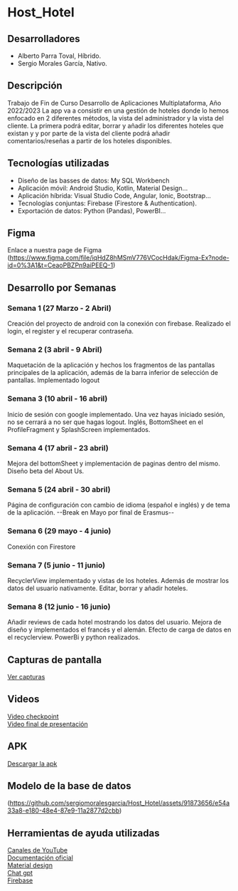 # Host_Hotel

## Desarrolladores
- Alberto Parra Toval, Híbrido.
- Sergio Morales García, Nativo.

## Descripción
Trabajo de Fin de Curso Desarrollo de Aplicaciones Multiplataforma, Año 2022/2023
La app va a consistir en una gestión de hoteles donde lo hemos enfocado en 2 diferentes métodos, la vista del administrador y la vista del cliente. La primera podrá editar, borrar y añadir los diferentes hoteles que existan y y por parte de la vista del cliente podrá añadir comentarios/reseñas a partir de los hoteles disponibles.

## Tecnologías utilizadas
- Diseño de las basses de datos: My SQL Workbench
- Aplicación móvil: Android Studio, Kotlin, Material Design...
- Aplicación híbrida: Visual Studio Code, Angular, Ionic, Bootstrap...
- Tecnologías conjuntas: Firebase (Firestore & Authentication).
- Exportación de datos: Python (Pandas), PowerBI...

## Figma
Enlace a nuestra page de Figma (https://www.figma.com/file/iqHdZ8hMSmV776VCocHdak/Figma-Ex?node-id=0%3A1&t=CeaoPBZPn9aiPEEQ-1)

## Desarrollo por Semanas
### Semana 1 (27 Marzo - 2 Abril)
Creación del proyecto de android con la conexión con firebase. Realizado el login, el register y el recuperar contraseña.
### Semana 2 (3 abril - 9 Abril)
Maquetación de la aplicación y hechos los fragmentos de las pantallas principales de la aplicación, además de la barra inferior de selección de pantallas. Implementado logout
### Semana 3 (10 abril - 16 abril)
Inicio de sesión con google implementado. Una vez hayas iniciado sesión, no se cerrará a no ser que hagas logout. Inglés, BottomSheet en el ProfileFragment y SplashScreen implementados.
### Semana 4 (17 abril - 23 abril)
Mejora del bottomSheet y implementación de paginas dentro del mismo. Diseño beta del About Us.
### Semana 5 (24 abril - 30 abril)
Página de configuración con cambio de idioma (español e inglés) y de tema de la aplicación.
 --Break en Mayo por final de Erasmus--
### Semana 6 (29 mayo - 4 junio)
Conexión con Firestore
### Semana 7 (5 junio - 11 junio)
RecyclerView implementado y vistas de los hoteles. Además de mostrar los datos del usuario nativamente. Editar, borrar y añadir hoteles.
### Semana 8 (12 junio - 16 junio)
Añadir reviews de cada hotel mostrando los datos del usuario. Mejora de diseño y implementados el francés y el alemán. Efecto de carga de datos en el recyclerview. PowerBi y python realizados.

## Capturas de pantalla
[Ver capturas](https://github.com/sergiomoralesgarcia/Host_Hotel/tree/master/app/src/main/res/drawable-v24)

## Videos
[Video checkpoint](https://www.youtube.com/watch?v=Vv869Pm4sgc&ab_channel=AlbertoParra)  
[Video final de presentación](https://www.youtube.com/watch?v=tNpnEnsDquA)

## APK
[Descargar la apk](https://github.com/sergiomoralesgarcia/Host_Hotel/blob/master/debug.zip)

## Modelo de la base de datos
(https://github.com/sergiomoralesgarcia/Host_Hotel/assets/91873656/e54a33a8-e180-48e4-87e9-11a2877d2cbb)

## Herramientas de ayuda utilizadas
[Canales de YouTube](https://www.youtube.com/@mouredev)   
[Documentación oficial](https://kotlinlang.org/docs/home.html)  
[Material design](https://developer.android.com/guide/topics/ui/look-and-feel?hl=es-419)  
[Chat gpt](https://openai.com/chatgpt)  
[Firebase](https://firebase.google.com/?hl=es-419)  

